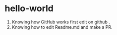 # hello-world
1. Knowing how GitHub works
first edit on github .
2. Knowing how to edit Readme.md and make a PR.
